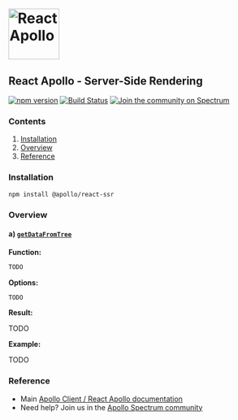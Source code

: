 # <a href="https://www.apollographql.com/"><img src="https://user-images.githubusercontent.com/841294/53402609-b97a2180-39ba-11e9-8100-812bab86357c.png" height="100" alt="React Apollo"></a>

## React Apollo - Server-Side Rendering

[![npm version](https://badge.fury.io/js/%40apollo%2Freact-ssr.svg)](https://badge.fury.io/js/%40apollo%2Freact-ssr)
[![Build Status](https://circleci.com/gh/apollographql/react-apollo.svg?style=svg)](https://circleci.com/gh/apollographql/react-apollo)
[![Join the community on Spectrum](https://withspectrum.github.io/badge/badge.svg)](https://spectrum.chat/apollo)

### Contents

1. [Installation](#installation)
2. [Overview](#overview)
3. [Reference](#reference)

### Installation

```
npm install @apollo/react-ssr
```

### Overview

<a name="getDataFromTree"></a>
#### a) [`getDataFromTree`](https://github.com/apollographql/react-apollo/blob/release-3.0.0/packages/ssr/src/getDataFromTree.ts)

**Function:**

```ts
TODO
```

**Options:**

```ts
TODO
```

**Result:**

TODO

**Example:**

TODO

### Reference

- Main [Apollo Client / React Apollo documentation](https://www.apollographql.com/docs/react/)
- Need help? Join us in the [Apollo Spectrum community](https://spectrum.chat/apollo)
